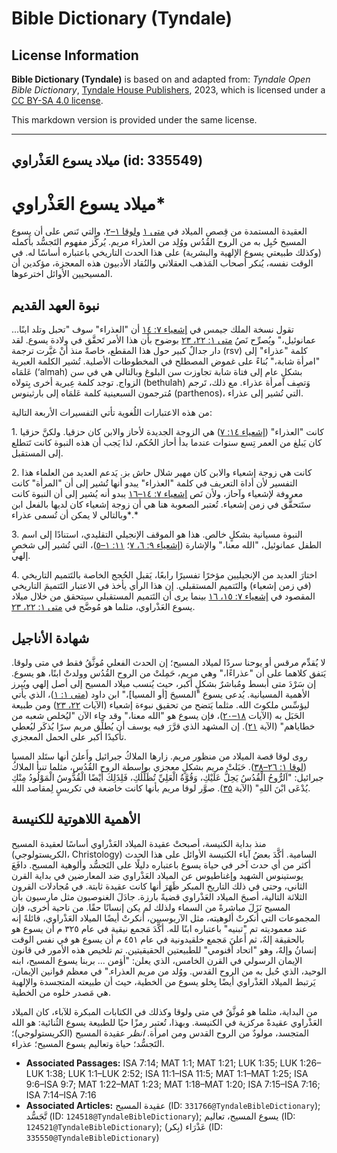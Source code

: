 # Bible Dictionary (Tyndale)

## License Information

**Bible Dictionary (Tyndale)** is based on and adapted from: _Tyndale Open Bible Dictionary_, [Tyndale House Publishers](https://tyndaleopenresources.com/), 2023, which is licensed under a [CC BY-SA 4.0 license](https://creativecommons.org/licenses/by-sa/4.0/legalcode.en).

This markdown version is provided under the same license.



--------------------------------

## ميلاد يسوع العَذْراوي (id: 335549)

ميلاد يسوع العَذْراوي\*
=======================

العقيدة المستمدة من قِصص الميلاد في [متى ١](https://ref.ly/Matt1:1-Matt1:25) و[لوقا ١–٢](https://ref.ly/Luke1:1-Luke2:52)، والتي تَنص على أن يسوع المسيح حُبِل به من الروح القُدُس ووُلِد من العذراء مريم. يُركِّز مفهوم التَجسُّد بأكمله (وكذلك طبيعتي يسوع الإلهية والبشرية) على هذا الحدث التاريخي باعتباره أساسًا له. في الوقت نفسه، يُنكر أصحاب المَذهب العقلاني والنُقاد الأدبيون هذه المعجزة، مؤكدين أن المسيحيين الأوائل اخترعوها.

نبوة العهد القديم
-----------------

تقول نسخة الملك جيمس في [إشعياء ٧: ١٤](https://ref.ly/Isa7:14) أن "العذراء" سوف "تحبل وتلد ابنًا... عمانوئيل،" ويُصرِّح نَصُ [متى ١: ٢٢، ٢٣](https://ref.ly/Matt1:22-Matt1:23) بوضوح بأن هذا الأمر تَحقَّق في ولادة يسوع. لقد دار جدالٌ كبير حول هذا المقطع، خاصةً منذ أنْ غيَّرت ترجمة (rsv) كلمة "عذراء" إلى "امرأة شابة،" بُناءً على غموض المصطلح في المخطوطات الأصلية. تُشير الكلمة العبرية عَلمَاه (‘almah) بشكلٍ عام إلى فتاة شابة تجاوزت سن البلوغ وبالتالي هي في سن الزواج. توجد كلمة عِبرية أخرى بِتولاه (bethulah) وَتصِف امرأة عذراء. مع ذلك، تَرجم مُترجمون السبعينية كلمة عَلمَاه إلى بارثينوس (parthenos)، التي تُشير إلى عذراء.

من هذه الاعتبارات اللُغوية تأتي التفسيرات الأربعة التالية:

1\. كانت "العذراء" ([إشعياء ١٤: ٧](https://ref.ly/Isa7:14)) هي الزوجة الجديدة لأحاز والابن كان حزقيا. ولكنَّ حزقيا كان يَبلغ من العمر تِسع سنوات عندما بدأ أحاز الحُكم، لذا يَجب أن هذه النبوة كانت تَتطلع إلى المستقبل.

2\. كانت هي زوجة إشعياء والابن كان مهير شلال حاش بز. يَدعم العديد من العلماء هذا التفسير لأن أداة التعريف في كلمة "العذراء" يبدو أنها تُشير إلى أن "المرأة" كانت معروفة لإشعياء وآحاز، ولأن نَص [إشعياء ٧: ١٤–١٦](https://ref.ly/Isa7:14-Isa7:16) يبدو أنه يُشير إلى أن النبوة كانت ستَتحقَّق في زمن إشعياء. تُعتبر الصعوبة هنا هي أن زوجة إشعياء كان لديها بالفعل ابن وبالتالي لا يمكن أن تُسمى عذراء*.*

3\. النبوة مسيانية بشكلٍ خالص. هذا هو الموقف الإنجيلي التقليدي، استنادًا إلى اسم الطفل عمانوئيل، "الله معنا،" والإشارة ([إشعياء ٩: ٦، ٧](https://ref.ly/Isa9:6-Isa9:7)؛ [١١: ١–٥](https://ref.ly/Isa11:1-Isa11:5))، التي تُشير إلى شخصٍ إلهي.

4\. اختارَ العديد من الإنجيليين مؤخرًا تفسيرًا رابعًا، يَقبل الحُجج الخاصة بالتَتميم التاريخي (في زمن إشعياء) والتَتميم المستقبلي. إن هذا الرأي يأخذ في الاعتبار التَتميمَ التاريخي المقصود في [إشعياء ٧: ١٥، ١٦](https://ref.ly/Isa7:15-Isa7:16) بينما يرى أن التَتميم المستقبلي سيتحقق من خلال ميلاد يسوع العَذْراوي، مثلما هو مُوضَّح في [متى ١: ٢٢، ٢٣](https://ref.ly/Matt1:22-Matt1:23).

شهادة الأناجيل
--------------

لا يُقدِّم مرقس أو يوحنا سردًا لميلاد المسيح؛ إن الحدث الفعلي مُوثَّقُ فقط في متى ولوقا. يَتفق كلاهما على أن "عذراءًا،" وهي مريم، حَمِلتْ من الروح القُدُس وولدتْ ابنًا، هو يسوع. إن سَرْدَ متى أبسط ومُباشرٌ بشكلٍ أكبر، حيث يُنسب ميلاد المسيح إلى أصل إلهي ويُبرز الأهمية المسيانية. يُدعى يسوع "المسيحَ \[أو المسيا]،" ابن داود ([متى ١: ١](https://ref.ly/Matt1:1))، الذي يأتي ليؤسِّس ملكوتَ الله. مثلما يَتضح من تحقيق نبوءة إشعياء (الآيات [٢٢، ٢٣](https://ref.ly/Matt1:22-Matt1:23)) ومن طبيعة الحَبَل به (الآيات [١٨–٢٠](https://ref.ly/Matt1:18-Matt1:20))، فإن يسوع هو "الله معنا،" وقد جاء الآن "ليُخلص شعبه من خطاياهم" (الآية [٢١](https://ref.ly/Matt1:21)). إن المشهد الذي قرَّرَ فيه يوسف أن يُطلِّق مريم سرًا يُذكَر ليُعطي تأكيدًا أكبر على الحمل المعجزي.

روى لوقا قصة الميلاد من منظور مريم. زارها الملاكُ جبرائيل وأَعلنَ أنها ستَلد المسيا ([لوقا ١: ٢٦–٣٨](https://ref.ly/Luke1:26-Luke1:38)). حَبَلتْ مريم بشكلٍ معجزي بواسطة الروح القُدُس، مثلما تنبأ الملاكُ جبرائيل: "اَلرُّوحُ الْقُدُسُ يَحِلُّ عَلَيْكِ، وَقُوَّةُ الْعَلِيِّ تُظَلِّلُكِ، فَلِذَلِكَ أَيْضًا الْقُدُّوسُ الْمَوْلُودُ مِنْكِ يُدْعَى ابْنَ اللهِ" (الآية [٣٥](https://ref.ly/Luke1:35)). صوَّر لوقا مريم بأنها كانت خاضعة في تكريسٍ لِمقاصد الله.

الأهمية اللاهوتية للكنيسة
-------------------------

منذ بداية الكنيسة، أصبحتْ عقيدة الميلاد العَذْراوي أساسًا لعقيدة المسيح (الكريستولوجي، Christology) السامية. أكَّدَ بعضُ آباء الكنيسة الأوائل على هذا الحدث أكثر من أي حدث آخر في حياة يسوع باعتباره دليلًا على التَجسُّد وألوهية المسيح. دافَعَ يوستينوس الشهيد وإغناطيوس عن الميلاد العَذْراوي ضد المعارضين في بداية القرن الثاني، وحتى في ذلك التاريخ المبكر ظَهَرَ أنها كانت عقيدة ثابتة. في مُجادلات القرون الثلاثة التالية، أصبحَ الميلاد العَذْراوي قضيةً بارزة. جادَلَ الغنوصيون مثل مارسيون بأن المسيح نَزَلَ مباشرةً من السماء ولذلك لم يكن إنسانًا حقًا. من ناحية أخرى، فإن المجموعات التي أنكرتْ ألوهيته، مثل الآريوسيين، أنكرتْ أيضًا الميلاد العَذْراوي، قائلةً إنه عند معموديته تم "تبنيه" باعتباره ابنًا لله. أكَّدَ مَجمع نيقية في عام ٣٢٥ م أن يسوع هو بالحقيقة إلهٌ، ثم أَعلنَ مَجمع خلقيدونية في عام ٤٥١ م أن يسوع هو في نفس الوقت إنسانُ وإلهٌ، وهو "اتحاد أقنومي" للطبيعتين الحقيقيتين. تم تلخيص هذه الأمور في قانون الإيمان الرسولي في القرن الخامس، الذي يعلن: "أؤمن ... بربنا يسوع المسيح، ابنه الوحيد، الذي حُبل به من الروح القدس. ووُلد من مريم العذراء." في معظم قوانين الإيمان، يَرتبط الميلاد العَذْراوي أيضًا بِخلو يسوع من الخطية، حيث أن طبيعته المتجسدة والإلهية هي مَصدر خلوه من الخطية.

من البداية، مثلما هو مُوثَّقُ في متى ولوقا وكذلك في الكتابات المبكرة للآباء، كان الميلاد العَذْراوي عقيدةً مركزية في الكنيسة. وبهذا، تُعتبر رمزًا حيًا للطبيعة يسوع الثُنائية: هو الله المتجسد، مولودٌ من الروح القدس ومن امرأة. *انظر* عقيدة المسيح (الكريستولوجي)؛ التَجسُّد؛ حياة وتعاليم يسوع المسيح؛ عذراء.

* **Associated Passages:** ISA 7:14; MAT 1:1; MAT 1:21; LUK 1:35; LUK 1:26–LUK 1:38; LUK 1:1–LUK 2:52; ISA 11:1–ISA 11:5; MAT 1:1–MAT 1:25; ISA 9:6–ISA 9:7; MAT 1:22–MAT 1:23; MAT 1:18–MAT 1:20; ISA 7:15–ISA 7:16; ISA 7:14–ISA 7:16
* **Associated Articles:** عقيدة المسيح (ID: `331766@TyndaleBibleDictionary`); تَّجَسُّد (ID: `124518@TyndaleBibleDictionary`); يسوع المسيح، تعاليم (ID: `124521@TyndaleBibleDictionary`); عَذْرَاء (بِكر) (ID: `335550@TyndaleBibleDictionary`)

